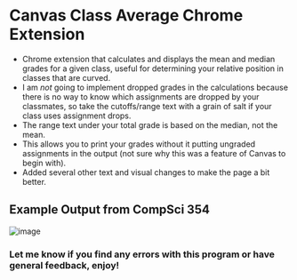 # Canvas Class Average Chrome Extension
- Chrome extension that calculates and displays the mean and median grades for a given class, useful for determining your relative position in classes that are curved.
- I am *not* going to implement dropped grades in the calculations because there is no way to know which assignments are dropped by your classmates, so take the cutoffs/range text with a grain of salt if your class uses assignment drops.
- The range text under your total grade is based on the median, not the mean.
- This allows you to print your grades without it putting ungraded assignments in the output (not sure why this was a feature of Canvas to begin with).
- Added several other text and visual changes to make the page a bit better.

## Example Output from CompSci 354
![image](https://github.com/maggardcolin/class-average-extension/assets/110071999/9c9bec43-a8e3-409d-8b18-19aeb7c4ce6f)

### Let me know if you find any errors with this program or have general feedback, enjoy!
